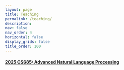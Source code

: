 ```yaml
---
layout: page
title: Teaching
permalink: /teaching/
description:
nav: false
nav_order: 4
horizontal: false
display_grids: false
title_order: 100
---
```


<!-- 02.22[CY] -->
<div class="div-cat-header">
  <h4> <a href="https://people.cs.umass.edu/~hschang/cs685/">2025 CS685: Advanced Natural Language Processing</a> </h4>
</div>